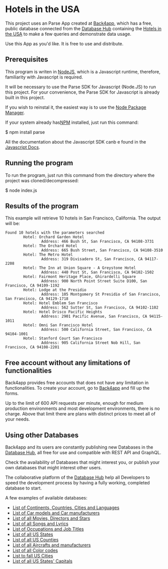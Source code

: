 # Hotels in the USA

This project uses an Parse App created at [Back4app](https://www.back4app.com), which has a free, public database connected from the [Database Hub](https://www.back4app.com/database) containing the [Hotels in the USA](https://www.back4app.com/database/hotels-data/database-all-hotels-usa) to make a few queries and demonstrate data usage.

Use this App as you'd like. It is free to use and distribute.

## Prerequisites

This program is writen in [NodeJS](https://nodejs.org), which is a Javascript runtime, therefore, familiarity with Javascript is required.

It will be necessary to use the Parse SDK for Javascript (Node.JS) to run this project.
For your convenience, the Parse SDK for Javascript is already built in this project.

If you wish to reinstal it, the easiest way is to use the [Node Package Manager](https://www.npmjs.com/).

If your system already has[NPM](https://www.npmjs.com/) installed, just run this command:

   $ npm install parse

All the documentation about the Javascript SDK canb e found in the [Javascript Docs](https://www.back4app.com/docs/javascript/parse-javascript-sdk).


## Running the program

To run the program, just run this command from the directory where the project was cloned/decompressed:

  $ node index.js

## Results of the program

This example will retrieve 10 hotels in San Francisco, California.
The output will be:

~~~
Found 10 hotels with the parameters searched
        Hotel: Orchard Garden Hotel
                Address: 466 Bush St, San Francisco, CA 94108-3731
        Hotel: The Orchard Hotel
                Address: 665 Bush Street, San Francisco, CA 94108-3510
        Hotel: The Metro Hotel
                Address: 319 Divisadero St, San Francisco, CA 94117-2208
        Hotel: The Inn at Union Square - A Greystone Hotel
                Address: 440 Post St, San Francisco, CA 94102-1502
        Hotel: Fairmont Heritage Place, Ghirardelli Square
                Address: 900 North Point Street Suite D100, San Francisco, CA 94109-1192
        Hotel: Lodge at the Presidio
                Address: 105 Montgomery St Presidio of San Francisco, San Francisco, CA 94129-1718
        Hotel: Hotel Emblem San Francisco
                Address: 562 Sutter St, San Francisco, CA 94102-1102
        Hotel: Hotel Drisco Pacific Heights
                Address: 2901 Pacific Avenue, San Francisco, CA 94115-1011
        Hotel: Omni San Francisco Hotel
                Address: 500 California Street, San Francisco, CA 94104-1001
        Hotel: Stanford Court San Francisco
                Address: 905 California Street Nob Hill, San Francisco, CA 94108-2201
~~~

## Free account without any limitations of functionalities

Back4app provides free accounts that does not have any limitation in functionalities.
To create your account, go to [Back4app](https://www.back4app.com) and fill up the forms.

Up to the limit of 600 API requests per minute, enough for medium production environments and most development environments, there is no charge.
Above that limit there are plans with distinct prices to meet all of your needs.

## Using other Databases

Back4app and its users are constantly publishing new Databases in the [Database Hub](https://www.back4app.com/database), all free for use and compatible with REST API and GraphQL.

Check the availability of Databases that might interest you, or publish your own databases that might interest other users.

The collaborative platform of the [Database Hub](https://www.back4app.com/database) help all Developers to speed the development process by having a fully working, completed database to start.

A few examples of available databases:

  * [List of Continents, Countries, Cities and Languages](https://www.back4app.com/database/back4app/list-of-all-continents-countries-cities)
  * [List of Car models and Car manufacturers](https://www.back4app.com/database/back4app/car-make-model-dataset)
  * [List of all Movies, Directors and Stars](https://www.back4app.com/database/paul-datasets/dataset-with-all-movies)
  * [List of all Songs and Lyrics](https://www.back4app.com/database/paul-datasets/songs-database-api)
  * [List of Occupations and Job Titles](https://www.back4app.com/database/back4app/occupations-and-job-titles)
  * [List of all US States](https://www.back4app.com/database/back4app/usstates)
  * [List of all US Counties](https://www.back4app.com/database/back4app/us-counties-api)
  * [List of all Aircrafts and manufacturers](https://www.back4app.com/database/back4app/aircraft-make-and-model-list)
  * [List of all Color codes](https://www.back4app.com/database/back4app/rgb-color-codes-and-names)
  * [List to fall US Cities](https://www.back4app.com/database/back4app/usa-by-state)
  * [List of all US States' Capitals](https://www.back4app.com/database/back4app/capitals-of-each-us-state)